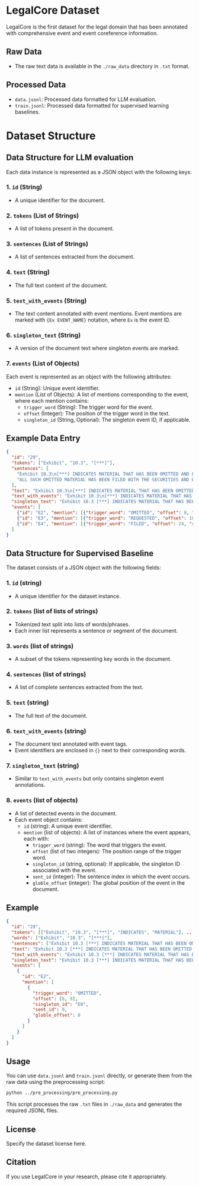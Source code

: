 # LegalCore Dataset

LegalCore is the first dataset for the legal domain that has been annotated with comprehensive event and event coreference information.

## Raw Data
- The raw text data is available in the `./raw_data` directory in `.txt` format.

## Processed Data
- `data.jsonl`: Processed data formatted for LLM evaluation.
- `train.jsonl`: Processed data formatted for supervised learning baselines.

# Dataset Structure

## Data Structure for LLM evaluation

Each data instance is represented as a JSON object with the following keys:

### 1. `id` (String)
- A unique identifier for the document.

### 2. `tokens` (List of Strings)
- A list of tokens present in the document.

### 3. `sentences` (List of Strings)
- A list of sentences extracted from the document.

### 4. `text` (String)
- The full text content of the document.

### 5. `text_with_events` (String)
- The text content annotated with event mentions. Event mentions are marked with `{Ex EVENT_NAME}` notation, where `Ex` is the event ID.

### 6. `singleton_text` (String)
- A version of the document text where singleton events are marked.

### 7. `events` (List of Objects)
Each event is represented as an object with the following attributes:

- `id` (String): Unique event identifier.
- `mention` (List of Objects): A list of mentions corresponding to the event, where each mention contains:
  - `trigger_word` (String): The trigger word for the event.
  - `offset` (Integer): The position of the trigger word in the text.
  - `singleton_id` (String, Optional): The singleton event ID, if applicable.

## Example Data Entry

```json
{
  "id": "29",
  "tokens": ["Exhibit", "10.3", "[***]"],
  "sentences": [
    "Exhibit 10.3\n[***] INDICATES MATERIAL THAT HAS BEEN OMITTED AND FOR WHICH CONFIDENTIAL TREATMENT HAS BEEN REQUESTED .",
    "ALL SUCH OMITTED MATERIAL HAS BEEN FILED WITH THE SECURITIES AND EXCHANGE COMMISSION ..."
  ],
  "text": "Exhibit 10.3\n[***] INDICATES MATERIAL THAT HAS BEEN OMITTED ...",
  "text_with_events": "Exhibit 10.3\n[***] INDICATES MATERIAL THAT HAS BEEN {E2 OMITTED} ...",
  "singleton_text": "Exhibit 10.3 [***] INDICATES MATERIAL THAT HAS BEEN {E0 OMITTED} ...",
  "events": [
    {"id": "E2", "mention": [{"trigger_word": "OMITTED", "offset": 8, "singleton_id": "E0"}]},
    {"id": "E3", "mention": [{"trigger_word": "REQUESTED", "offset": 16, "singleton_id": "E1"}]},
    {"id": "E4", "mention": [{"trigger_word": "FILED", "offset": 24, "singleton_id": "E2"}]}
  ]
}
```

## Data Structure for Supervised Baseline

The dataset consists of a JSON object with the following fields:

### 1. `id` (string)
- A unique identifier for the dataset instance.

### 2. `tokens` (list of lists of strings)
- Tokenized text split into lists of words/phrases.
- Each inner list represents a sentence or segment of the document.

### 3. `words` (list of strings)
- A subset of the tokens representing key words in the document.

### 4. `sentences` (list of strings)
- A list of complete sentences extracted from the text.

### 5. `text` (string)
- The full text of the document.

### 6. `text_with_events` (string)
- The document text annotated with event tags.
- Event identifiers are enclosed in `{}` next to their corresponding words.

### 7. `singleton_text` (string)
- Similar to `text_with_events` but only contains singleton event annotations.

### 8. `events` (list of objects)
- A list of detected events in the document.
- Each event object contains:
  - `id` (string): A unique event identifier.
  - `mention` (list of objects): A list of instances where the event appears, each with:
    - `trigger_word` (string): The word that triggers the event.
    - `offset` (list of two integers): The position range of the trigger word.
    - `singleton_id` (string, optional): If applicable, the singleton ID associated with the event.
    - `sent_id` (integer): The sentence index in which the event occurs.
    - `globle_offset` (integer): The global position of the event in the document.

## Example

```json
{
  "id": "29",
  "tokens": [["Exhibit", "10.3", "[***]", "INDICATES", "MATERIAL"], ...],
  "words": ["Exhibit", "10.3", "[***]"],
  "sentences": ["Exhibit 10.3 [***] INDICATES MATERIAL THAT HAS BEEN OMITTED..."],
  "text": "Exhibit 10.3 [***] INDICATES MATERIAL THAT HAS BEEN OMITTED AND FOR...",
  "text_with_events": "Exhibit 10.3 [***] INDICATES MATERIAL THAT HAS BEEN {E2 OMITTED}...",
  "singleton_text": "Exhibit 10.3 [***] INDICATES MATERIAL THAT HAS BEEN {E0 OMITTED}...",
  "events": [
    {
      "id": "E2",
      "mention": [
        {
          "trigger_word": "OMITTED",
          "offset": [8, 9],
          "singleton_id": "E0",
          "sent_id": 0,
          "globle_offset": 8
        }
      ]
    }
  ]
}
```

## Usage

You can use `data.jsonl` and `train.jsonl` directly, or generate them from the raw data using the preprocessing script:

```bash
python ../pre_processing/pre_processing.py
```

This script processes the raw `.txt` files in `./raw_data` and generates the required JSONL files.

## License
Specify the dataset license here.

## Citation
If you use LegalCore in your research, please cite it appropriately.

